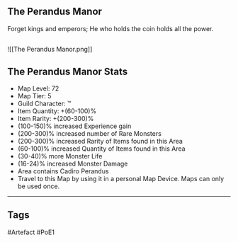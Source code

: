 ## The Perandus Manor
Forget kings and emperors;
He who holds the coin holds all the power.
##
![[The Perandus Manor.png]]
## The Perandus Manor Stats
- Map Level: 72
- Map Tier: 5
- Guild Character: ™
- Item Quantity: +(60-100)%
- Item Rarity: +(200-300)%
- (100-150)% increased Experience gain
- (200-300)% increased number of Rare Monsters
- (200-300)% increased Rarity of Items found in this Area
- (60-100)% increased Quantity of Items found in this Area
- (30-40)% more Monster Life
- (16-24)% increased Monster Damage
- Area contains Cadiro Perandus
- Travel to this Map by using it in a personal Map Device. Maps can only be used once.


---
## Tags
#Artefact
#PoE1